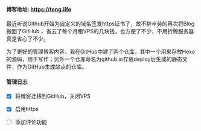 #### 博客地址: https://teng.life

最近听说Github开始为自定义的域名签发https证书了，故不辞辛劳的再次将Blog搬回了GitHub ，省去了每个月租VPS的几块钱，也方便了不少，不用折腾服务器真是省心了不少。

为了更好的管理博客内容，我在GitHub中建了两个仓库，其中一个用来存放Hexo的源码，用于写作；另外一个仓库命名为github.io存放deploy后生成的静态文件，作为GitHub生成站点的仓库。

#### 管理日志
- [x] 将博客迁移到GitHub，关闭VPS
- [x] 启用https
- [ ] 添加评论功能

